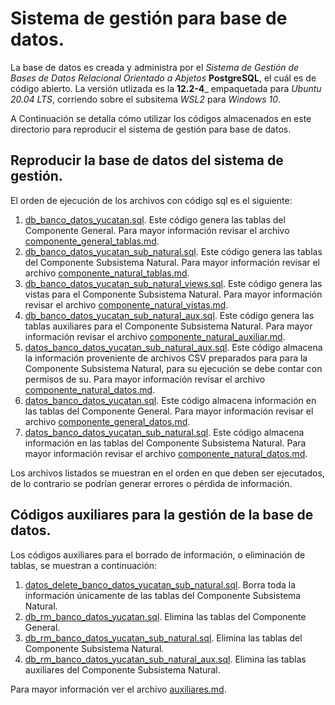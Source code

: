# Sistema de gestión para base de datos.

La base de datos es creada y administra por el _Sistema de Gestión de Bases de Datos Relacional Orientado a Abjetos_ __PostgreSQL__, el cuál es de código abierto. La versión utlizada es la __12.2-4___ empaquetada para _Ubuntu 20.04 LTS_, corriendo sobre el subsitema _WSL2_ para _Windows 10_.

A Continuación se detalla cómo utilizar los códigos almacenados en este directorio para reproducir el sistema de gestión para base de datos.

## Reproducir la base de datos del sistema de gestión.

El orden de ejecución de los archivos con código sql es el siguiente:
1. [db_banco_datos_yucatan.sql](db_banco_datos_yucatan.sql). Este código genera las tablas del Componente General. Para mayor información revisar el archivo [componente_general_tablas.md](componente_general_tablas.md).
2. [db_banco_datos_yucatan_sub_natural.sql](db_banco_datos_yucatan_sub_natural.sql). Este código genera las tablas del Componente Subsistema Natural. Para mayor información revisar el archivo [componente_natural_tablas.md](componente_natural_tablas.md).
3. [db_banco_datos_yucatan_sub_natural_views.sql](db_banco_datos_yucatan_sub_natural_views.sql). Este código genera las vistas para el Componente Subsistema Natural. Para mayor información revisar el archivo [componente_natural_vistas.md](componente_natural_vistas.md).
4. [db_banco_datos_yucatan_sub_natural_aux.sql](db_banco_datos_yucatan_sub_natural_aux.sql). Este código genera las tablas auxiliares para el Componente Subsistema Natural. Para mayor información revisar el archivo [componente_natural_auxiliar.md](componente_natural_auxiliar.md).
5. [datos_banco_datos_yucatan_sub_natural_aux.sql](datos_banco_datos_yucatan_sub_natural_aux.sql). Este código almacena la información proveniente de archivos CSV preparados para para la Componente Subsistema Natural, para su ejecución se debe contar con permisos de su. Para mayor información revisar el archivo [componente_natural_datos.md](componente_natural_datos.md).
6. [datos_banco_datos_yucatan.sql](datos_banco_datos_yucatan.sql). Este código almacena información en las tablas del Componente General. Para mayor información revisar el archivo [componente_general_datos.md](componente_general_datos.md).
7. [datos_banco_datos_yucatan_sub_natural.sql](datos_banco_datos_yucatan_sub_natural.sql). Este código almacena información en las tablas del Componente Subsistema Natural. Para mayor información revisar el archivo [componente_natural_datos.md](componente_natural_datos.md).

Los archivos listados se muestran en el orden en que deben ser ejecutados, de lo contrario se podrían generar errores o pérdida de información.

## Códigos auxiliares para la gestión de la base de datos.

Los códigos auxiliares para el borrado de información, o eliminación de tablas, se muestran a continuación:

1. [datos_delete_banco_datos_yucatan_sub_natural.sql](datos_delete_banco_datos_yucatan_sub_natural.sql). Borra toda la información únicamente de las tablas del Componente Subsistema Natural.
2. [db_rm_banco_datos_yucatan.sql](db_rm_banco_datos_yucatan.sql). Elimina las tablas del Componente General.
3. [db_rm_banco_datos_yucatan_sub_natural.sql](db_rm_banco_datos_yucatan_sub_natural.sql). Elimina las tablas del Componente Subsistema Natural.
4. [db_rm_banco_datos_yucatan_sub_natural_aux.sql](db_rm_banco_datos_yucatan_sub_natural_aux.sql). Elimina las tablas auxiliares del Componente Subsistema Natural.

Para mayor información ver el archivo [auxiliares.md](auxiliares.md).
